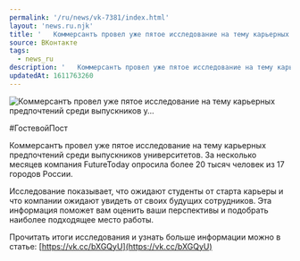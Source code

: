 ```yaml
---
permalink: '/ru/news/vk-7381/index.html'
layout: 'news.ru.njk'
title: '   Коммерсантъ провел уже пятое исследование на тему карьерных предпочтений среди выпускников у…'
source: ВКонтакте
tags:
  - news_ru
description: '   Коммерсантъ провел уже пятое исследование на тему карьерных предпочтений среди выпускников у…'
updatedAt: 1611763260
---
```

![   Коммерсантъ провел уже пятое исследование на тему карьерных предпочтений среди выпускников у…](https://sun9-41.userapi.com/sun9-43/impg/leLVdcpdek_Umnhh3YrB9ahWXApXSJfIsfwHHw/kyZhgIG4JMg.jpg?size=1280x853&quality=96&sign=615adb0a1ac9827d5aadd51bdac08dc9&c_uniq_tag=0blVzVOJ3aNZWXc9kMGCKvwysVdfPzpo8dcD_bpN3E8&type=album)

#ГостевойПост

Коммерсантъ провел уже пятое исследование на тему карьерных предпочтений среди выпускников университетов. За несколько месяцев компания FutureToday опросила более 20 тысяч человек из 17 городов России.

Исследование показывает, что ожидают студенты от старта карьеры и что компании ожидают увидеть от своих будущих сотрудников. Эта информация поможет вам оценить ваши перспективы и подобрать наиболее подходящее место работы.

Прочитать итоги исследования и узнать больше информации можно в статье: [https://vk.cc/bXGQyU](https://vk.cc/bXGQyU)

